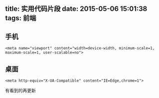 title: 实用代码片段
date: 2015-05-06 15:01:38
tags: 前端
---
## 手机
    <meta name="viewport" content="width=device-width, minimum-scale=1, maximum-scale=1, user-scalable=no">

## 桌面
    <meta http-equiv="X-UA-Compatible" content="IE=Edge,chrome=1">

有看到的再更新
